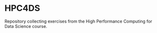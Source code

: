 # HPC4DS

Repository collecting exercises from the High Performance Computing for Data Science course.
